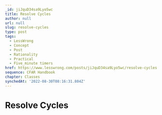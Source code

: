 ```yaml
---
_id: jiJquD34sa9Lyo5wc
title: Resolve Cycles
author: null
url: null
slug: resolve-cycles
type: post
tags:
  - LessWrong
  - Concept
  - Post
  - Rationality
  - Practical
  - Five_minute timers
href: https://www.lesswrong.com/posts/jiJquD34sa9Lyo5wc/resolve-cycles
sequence: CFAR Handbook
chapter: Classes
synchedAt: '2022-08-30T08:16:31.804Z'
---
```


# Resolve Cycles
